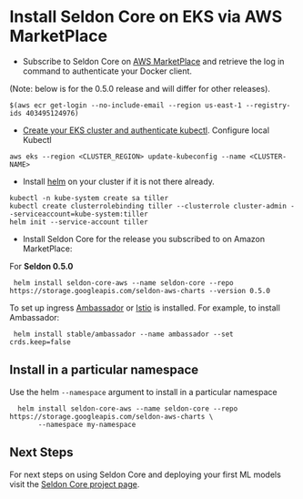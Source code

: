 # Install Seldon Core on EKS via AWS MarketPlace

 * Subscribe to Seldon Core on [AWS MarketPlace](https://aws.amazon.com/marketplace/seller-profile?id=cec67450-7a7e-43d5-8e5f-61e94e7c9e03&ref=dtl_B07KCNBCHV) and retrieve the log in command to authenticate your Docker client.

 (Note: below is for the 0.5.0 release and will differ for other releases).
  ```
  $(aws ecr get-login --no-include-email --region us-east-1 --registry-ids 403495124976)
  ```

 * [Create your EKS cluster and authenticate kubectl](https://docs.aws.amazon.com/eks/latest/userguide/getting-started.html).
   Configure local Kubectl
  ```
  aws eks --region <CLUSTER_REGION> update-kubeconfig --name <CLUSTER-NAME>
  ```

 * Install [helm](https://docs.helm.sh/) on your cluster if it is not there already.
  ```
  kubectl -n kube-system create sa tiller
  kubectl create clusterrolebinding tiller --clusterrole cluster-admin --serviceaccount=kube-system:tiller
  helm init --service-account tiller
  ```

 * Install Seldon Core for the release you subscribed to on Amazon MarketPlace:

For **Seldon 0.5.0**

 ```
  helm install seldon-core-aws --name seldon-core --repo https://storage.googleapis.com/seldon-aws-charts --version 0.5.0
 ```

To set up ingress [Ambassador](https://www.getambassador.io/user-guide/helm/) or [Istio](https://istio.io/docs/setup/install/helm/) is installed. For example, to install Ambassador:

 ```
  helm install stable/ambassador --name ambassador --set crds.keep=false
 ```

## Install in a particular namespace

Use the helm ```--namespace``` argument to install in a particular namespace


 ```
   helm install seldon-core-aws --name seldon-core --repo https://storage.googleapis.com/seldon-aws-charts \
        --namespace my-namespace
 ```

## Next Steps

For next steps on using Seldon Core and deploying your first ML models visit the [Seldon Core project page](https://github.com/SeldonIO/seldon-core).

